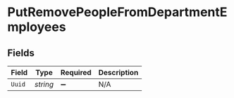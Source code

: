 # PutRemovePeopleFromDepartmentEmployees


## Fields

| Field              | Type               | Required           | Description        |
| ------------------ | ------------------ | ------------------ | ------------------ |
| `Uuid`             | *string*           | :heavy_minus_sign: | N/A                |